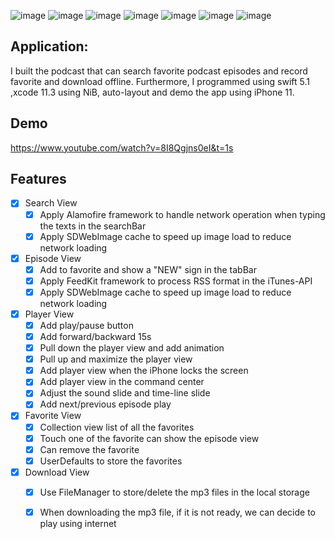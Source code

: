 ![image](https://github.com/chialin-liu/podcast/blob/master/podcast_screenShot/Simulator%20Screen%20Shot%20-%20iPhone%2011%20-%202020-05-20%20at%2011.43.02.png "Search View")
![image](https://github.com/chialin-liu/podcast/blob/master/podcast_screenShot/Simulator%20Screen%20Shot%20-%20iPhone%2011%20-%202020-05-20%20at%2011.43.18.png "Episode View")
![image](https://github.com/chialin-liu/podcast/blob/master/podcast_screenShot/Simulator%20Screen%20Shot%20-%20iPhone%2011%20-%202020-05-20%20at%2011.43.37.png "Play View")
![image](https://github.com/chialin-liu/podcast/blob/master/podcast_screenShot/Simulator%20Screen%20Shot%20-%20iPhone%2011%20-%202020-05-20%20at%2011.43.49.png "Favorites View")
![image](https://github.com/chialin-liu/podcast/blob/master/podcast_screenShot/Simulator%20Screen%20Shot%20-%20iPhone%2011%20-%202020-05-20%20at%2011.44.04.png "Download View")
![image](https://github.com/chialin-liu/podcast/blob/master/podcast_screenShot/S__2465805.jpg "Lockscreen View")
![image](https://github.com/chialin-liu/podcast/blob/master/podcast_screenShot/S__2465807.jpg "Command Center")

## Application: 

I built the podcast that can search favorite podcast episodes and record favorite and download offline. Furthermore, I programmed using swift 5.1 ,xcode 11.3 using NiB, auto-layout and demo the app using iPhone 11.

## Demo
https://www.youtube.com/watch?v=8I8Qgjns0eI&t=1s

## Features
- [x] Search View
     - [x] Apply Alamofire framework to handle network operation when typing the texts in the searchBar
     - [x] Apply SDWebImage cache to speed up image load to reduce network loading
     
- [x] Episode View
     - [x] Add to favorite and show a "NEW" sign in the tabBar
     - [x] Apply FeedKit framework to process RSS format in the iTunes-API
     - [x] Apply SDWebImage cache to speed up image load to reduce network loading
     
- [x] Player View
     - [x] Add play/pause button
     - [x] Add forward/backward 15s
     - [x] Pull down the player view and add animation
     - [x] Pull up and maximize the player view
     - [x] Add player view when the iPhone locks the screen
     - [x] Add player view in the command center
     - [x] Adjust the sound slide and time-line slide
     - [x] Add next/previous episode play
     
- [x] Favorite View
     - [x] Collection view list of all the favorites
     - [x] Touch one of the favorite can show the episode view
     - [x] Can remove the favorite
     - [x] UserDefaults to store the favorites

- [x] Download View
     - [x] Use FileManager to store/delete the mp3 files in the local storage
     - [x] When downloading the mp3 file, if it is not ready, we can decide to play using internet
    
